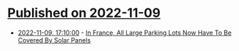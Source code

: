 # [Published on 2022-11-09](index.md)

* [2022-11-09, 17:10:00](https://news.slashdot.org/story/22/11/09/1533219/in-france-all-large-parking-lots-now-have-to-be-covered-by-solar-panels?utm_source=rss1.0mainlinkanon&utm_medium=feed) - [In France, All Large Parking Lots Now Have To Be Covered By Solar Panels](https://news.slashdot.org/story/22/11/09/1533219/in-france-all-large-parking-lots-now-have-to-be-covered-by-solar-panels?utm_source=rss1.0mainlinkanon&utm_medium=feed)
